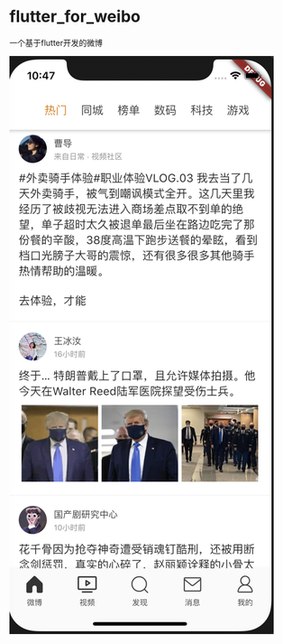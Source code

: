# flutter_for_weibo
一个基于flutter开发的微博


![图片1](https://github.com/sea777777/flutter_for_weibo/blob/master/WX20200712-224750%402x.png)
